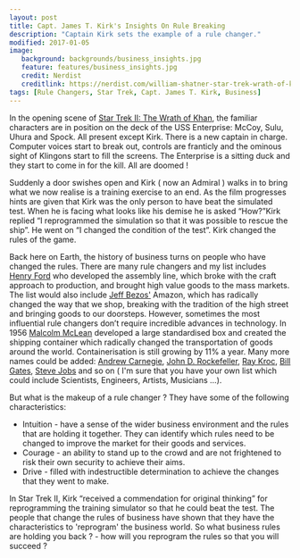 ```yaml
---
layout: post
title: Capt. James T. Kirk's Insights On Rule Breaking
description: "Captain Kirk sets the example of a rule changer."
modified: 2017-01-05
image:
   background: backgrounds/business_insights.jpg
   feature: features/business_insights.jpg
   credit: Nerdist
   creditlink: https://nerdist.com/william-shatner-star-trek-wrath-of-khan-interview/
tags: [Rule Changers, Star Trek, Capt. James T. Kirk, Business]
---
```


In the opening scene of
<a href="https://en.wikipedia.org/wiki/Star_Trek_II:_The_Wrath_of_Khan">Star Trek II: The Wrath of Khan</a>,
the familiar characters are in position on the deck of the USS Enterprise:  McCoy, Sulu, Uhura and Spock. All present except Kirk. There is a new captain in charge.
Computer voices start to break out, controls are franticly and the ominous sight of Klingons start to fill the screens. The Enterprise is a sitting duck and they start to come in for the kill. All are doomed !  

Suddenly a door swishes open and Kirk ( now an Admiral ) walks in to bring what we now realise is a training exercise to an end. As the film progresses hints are given that Kirk was the only person to have beat the simulated test. When he is facing what looks like his demise he is asked “How?”Kirk replied “I reprogrammed the simulation so that it was possible to rescue the ship”. He went on “I changed the condition of the test”. Kirk changed the rules of the game.

Back here on Earth, the history of business turns on people who have changed the rules. There are many rule changers and my list includes [Henry Ford](https://en.wikipedia.org/wiki/Henry_Ford) who developed the assembly line, which broke with the craft approach to production, and brought high value goods to the mass markets. The list would also include [Jeff Bezos'](https://en.wikipedia.org/wiki/Jeff_Bezos) Amazon, which has radically changed the way that we shop, breaking with the tradition of the high street and bringing goods to our doorsteps.  However, sometimes the most influential rule changers don’t require incredible advances in technology.  In 1956 [Malcolm McLean](https://en.wikipedia.org/wiki/Malcom_McLean) developed a large standardised box and created the shipping container which radically changed the transportation of goods around the world. Containerisation is still growing by 11% a year. Many more names could be added:
<a href="https://en.wikipedia.org/wiki/Andrew_Carnegie"> Andrew Carnegie</a>,
<a href="https://en.wikipedia.org/wiki/John_D._Rockefeller"> John D. Rockefeller</a>,
<a href="https://en.wikipedia.org/wiki/Ray_Kroc">Ray Kroc</a>,
<a href="https://en.wikipedia.org/wiki/Bill_Gates">Bill Gates</a>,
<a href="https://en.wikipedia.org/wiki/Steve_Jobs">Steve Jobs</a> and so on
( I'm sure that you have your own list which could include Scientists, Engineers, Artists, Musicians …).

But what is the makeup of a rule changer ? They have some of the following characteristics:
<ul>
<li>Intuition - have a sense of the wider business environment and the rules that are holding
it together. They can identify which rules need to be changed to improve the market for their goods
and services.
</li>
<li>Courage - an ability to stand up to the crowd and are not frightened to risk their own security to achieve their aims.
</li>
<li>Drive - filled with indestructible determination to achieve the changes that they went to make.</li>
</ul>

In Star Trek II, Kirk “received a commendation for original thinking” for reprogramming the training simulator so that he could beat the test. The people that change the rules of business have shown that they have the characteristics to 'reprogram' the business world. So what business rules are holding you back ? - how will you reprogram the rules so that you will succeed ?
